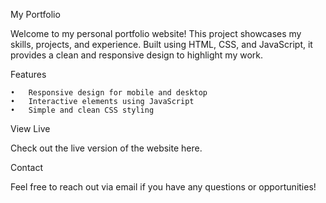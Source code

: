 
My Portfolio

Welcome to my personal portfolio website! This project showcases my skills, projects, and experience. Built using HTML, CSS, and JavaScript, it provides a clean and responsive design to highlight my work.

Features

	•	Responsive design for mobile and desktop
	•	Interactive elements using JavaScript
	•	Simple and clean CSS styling

View Live

Check out the live version of the website here.

Contact

Feel free to reach out via email if you have any questions or opportunities!
